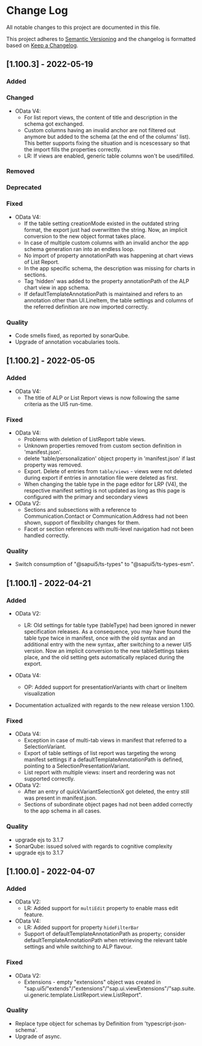 # Change Log

All notable changes to this project are documented in this file.

This project adheres to [Semantic Versioning](http://semver.org/) and the changelog is formatted based on [Keep a Changelog](http://keepachangelog.com/).

## [1.100.3] - 2022-05-19

### Added

### Changed
- OData V4: 
    - For list report views, the content of title and description in the schema got exchanged.
    - Custom columns having an invalid anchor are not filtered out anymore but added to the schema (at the end of the columns' list). This better supports fixing the situation and is ncescessary so that the import fills the properties correctly.
    - LR: If views are enabled, generic table columns won't be used/filled.

### Removed

### Deprecated

### Fixed
- OData V4: 
    - If the table setting creationMode existed in the outdated string format, the export just had overwritten the string. Now, an implicit conversion to the new object format takes place.
    - In case of multiple custom columns with an invalid anchor the app schema generation ran into an endless loop.
    - No import of property annotationPath was happening at chart views of List Report.
    - In the app specific schema, the description was missing for charts in sections.
    - Tag 'hidden' was added to the property annotationPath of the ALP chart view in app schema.
    - If defaultTemplateAnnotationPath is maintained and refers to an annotation other than UI.LineItem, the table settings and columns of the referred definition are now imported correctly.
    
### Quality
- Code smells fixed, as reported by sonarQube.
- Upgrade of annotation vocabularies tools.

## [1.100.2] - 2022-05-05

### Added
- OData V4: 
  - The title of ALP or List Report views is now following the same criteria as the UI5 run-time.

### Fixed
- OData V4:  
  - Problems with deletion of ListReport table views.
  - Unknown properties removed from custom section definition in 'manifest.json'.
  - delete 'table/personalization' object property in 'manifest.json' if last property was removed.
  - Export. Delete of entries from `table/views` - views were not deleted during export if entries in annotation file were deleted as first.
  - When changing the table type in the page editor for LRP (V4), the respective manifest setting is not updated as long as this page is configured with the primary and secondary views
- OData V2:
  - Sections and subsections with a reference to Communication.Contact or Communication.Address had not been shown, support of flexibility changes for them.
  - Facet or section references with multi-level navigation had not been handled correctly.

### Quality
- Switch consumption of "@sapui5/ts-types" to "@sapui5/ts-types-esm".

## [1.100.1] - 2022-04-21

### Added

- OData V2:
  - LR: Old settings for table type (tableType) had been ignored in newer specification releases. As a consequence, you may have found the table type twice in manifest, once with the old syntax and an additional entry with the new syntax, after switching to a newer UI5 version.
  Now an implicit conversion to the new tableSettings takes place, and the old setting gets automatically replaced during the export. 
- OData V4:
  - OP: Added support for presentationVariants with chart or lineItem visualization

- Documentation actualized with regards to the new release version 1.100.

### Fixed
- OData V4: 
  - Exception in case of multi-tab views in manifest that referred to a SelectionVariant.
  - Export of table settings of list report was targeting the wrong manifest settings if a defaultTemplateAnnotationPath is defined, pointing to a SelectionPresentationVariant. 
  - List report with multiple views: insert and reordering was not supported correctly.
- OData V2:
  - After an entry of quickVariantSelectionX got deleted, the entry still was present in manifest.json.
  - Sections of subordinate object pages had not been added correctly to the app schema in all cases.

### Quality
- upgrade ejs to 3.1.7
- SonarQube: issued solved with regards to cognitive complexity
- upgrade ejs to 3.1.7

## [1.100.0] - 2022-04-07

### Added

- OData V2:
  - LR: Added support for `multiEdit` property to enable mass edit feature.
- OData V4:
  - LR: Added support for property `hideFilterBar`
  - Support of defaultTemplateAnnotationPath as property; consider defaultTemplateAnnotationPath when retrieving the relevant table settings and while switching to ALP flavour.

### Fixed

- OData V2:
  - Extensions - empty "extensions" object was created in "sap.ui5/"extends"/"extensions"/"sap.ui.viewExtensions"/"sap.suite.ui.generic.template.ListReport.view.ListReport".

### Quality

- Replace type object for schemas by Definition from 'typescript-json-schema'.
- Upgrade of async.
